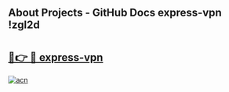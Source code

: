 ## About Projects - GitHub Docs express-vpn !zgl2d

# <h2><a href="https://andorid.site?title=express-vpn&ref=13PRO">🔗👉 🔴 express-vpn</a></h2>

[![acn](https://github.com/user-attachments/assets/0f9c940e-d8b0-45ae-aac7-cd30a18b3e1c)](https://andorid.site?title=express-vpn&ref=13PRO)

